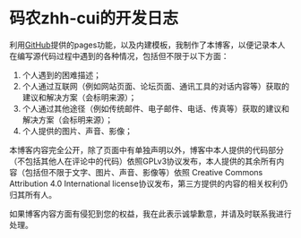 码农zhh-cui的开发日志
=====================

利用[GitHub](www.github.com)提供的pages功能，以及内建模板，我制作了本博客，以便记录本人在编写源代码过程中遇到的各种情况，包括但不限于以下方面：

 1. 个人遇到的困难描述；
 2. 个人通过互联网（例如网站页面、论坛页面、通讯工具的对话内容等）获取的建议和解决方案（会标明来源）；
 3. 个人通过其他途径（例如传统邮件、电子邮件、电话、传真等）获取的建议和解决方案（会标明来源）；
 4. 个人提供的图片、声音、影像；

本博客内容完全公开，除了页面中有单独声明以外，博客中本人提供的代码部分（不包括其他人在评论中的代码）依照GPLv3协议发布，本人提供的其余所有内容（包括但不限于文字、图片、声音、影像等）依照 Creative Commons Attribution 4.0 International license协议发布，第三方提供的内容的相关权利仍归其所有人。

如果博客内容方面有侵犯到您的权益，我在此表示诚挚歉意，并请及时联系我进行处理。
